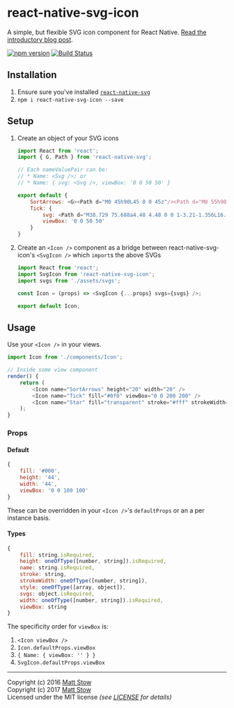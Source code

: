 # react-native-svg-icon

A simple, but flexible SVG icon component for React Native. [Read the introductory blog post](https://medium.com/@stowball/creating-an-svg-icon-system-in-react-native-fa0964ea5fe4).

[![npm version](https://badge.fury.io/js/react-native-svg-icon.svg)](https://badge.fury.io/js/react-native-svg-icon)
[![Build Status](https://travis-ci.org/stowball/react-native-svg-icon.svg?branch=master)](https://travis-ci.org/stowball/react-accessible-tabs)

## Installation

1. Ensure sure you've installed [`react-native-svg`](https://github.com/react-native-community/react-native-svg)
2. `npm i react-native-svg-icon --save`

## Setup

1. Create an object of your SVG icons

    ```js
    import React from 'react';
    import { G, Path } from 'react-native-svg';

    // Each nameValuePair can be:
    // * Name: <Svg />; or
    // * Name: { svg: <Svg />, viewBox: '0 0 50 50' }

    export default {
        SortArrows: <G><Path d="M0 45h90L45 0 0 45z"/><Path d="M0 55h90l-45 45L0 55z"/></G>,
        Tick: {
            svg: <Path d="M38.729 75.688a4.48 4.48 0 0 1-3.21-1.356L16.558 55.004c-1.774-1.807-1.774-4.736-.001-6.543a4.48 4.48 0 0 1 6.42 0l15.753 16.056 37.749-38.474a4.478 4.478 0 0 1 6.419 0c1.773 1.806 1.773 4.736 0 6.543L41.939 74.332a4.48 4.48 0 0 1-3.21 1.356z"/>,
            viewBox: '0 0 50 50'
        }
    }
    ```

2. Create an `<Icon />` component as a bridge between react-native-svg-icon's `<SvgIcon />` which `import`s the above SVGs

    ```js
    import React from 'react';
    import SvgIcon from 'react-native-svg-icon';
    import svgs from './assets/svgs';

    const Icon = (props) => <SvgIcon {...props} svgs={svgs} />;

    export default Icon;
    ```

## Usage

Use your `<Icon />` in your views.

```js
import Icon from './components/Icon';

// Inside some view component
render() {
    return (
        <Icon name="SortArrows" height="20" width="20" />
        <Icon name="Tick" fill="#0f0" viewBox="0 0 200 200" />
        <Icon name="Star" fill="transparent" stroke="#fff" strokeWidth="5" />
    );
}
```

### Props

#### Default

```js
{
    fill: '#000',
    height: '44',
    width: '44',
    viewBox: '0 0 100 100'
}
```

These can be overridden in your `<Icon />`'s `defaultProps` or an a per instance basis.

#### Types

```js
{
    fill: string.isRequired,
    height: oneOfType([number, string]).isRequired,
    name: string.isRequired,
    stroke: string,
    strokeWidth: oneOfType([number, string]),
    style: oneOfType([array, object]),
    svgs: object.isRequired,
    width: oneOfType([number, string]).isRequired,
    viewBox: string
}
```

The specificity order for `viewBox` is:

1. `<Icon viewBox />`
2. `Icon.defaultProps.viewBox`
3. `{ Name: { viewBox: '' } }`
4. `SvgIcon.defaultProps.viewBox`

---

Copyright (c) 2016 [Matt Stow](http://mattstow.com)  
Copyright (c) 2017 [Matt Stow](http://mattstow.com)  
Licensed under the MIT license *(see [LICENSE](https://github.com/stowball/react-native-svg-icon/blob/master/LICENSE) for details)*
